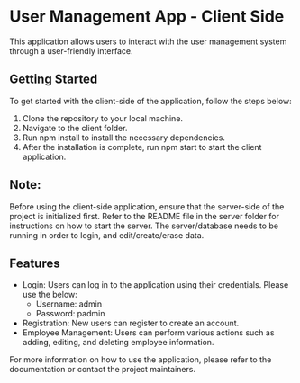 # User Management App - Client Side

This application allows users to interact with the user management system through a user-friendly interface.

## Getting Started

To get started with the client-side of the application, follow the steps below:

1. Clone the repository to your local machine.
1. Navigate to the client folder.
1. Run npm install to install the necessary dependencies.
1. After the installation is complete, run npm start to start the client application.

## Note:

Before using the client-side application, ensure that the server-side of the project is initialized first. Refer to the README file in the server folder for instructions on how to start the server.
The server/database needs to be running in order to login, and edit/create/erase data.

## Features

- Login: Users can log in to the application using their credentials. Please use the below:
  - Username: admin
  - Password: padmin
- Registration: New users can register to create an account.
- Employee Management: Users can perform various actions such as adding, editing, and deleting employee information.

For more information on how to use the application, please refer to the documentation or contact the project maintainers.
